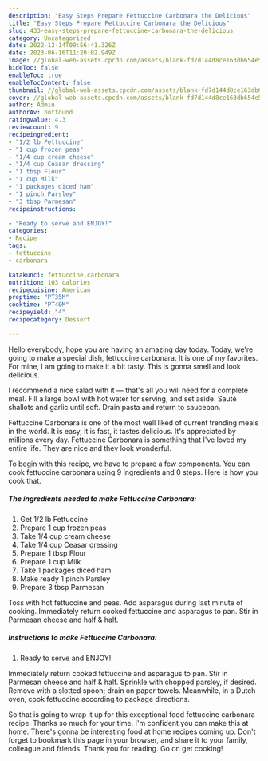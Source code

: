 ```yaml
---
description: "Easy Steps Prepare Fettuccine Carbonara the Delicious"
title: "Easy Steps Prepare Fettuccine Carbonara the Delicious"
slug: 433-easy-steps-prepare-fettuccine-carbonara-the-delicious
category: Uncategorized
date: 2022-12-14T09:56:41.326Z
date: 2023-06-16T11:20:02.949Z
image: //global-web-assets.cpcdn.com/assets/blank-fd7d144d8ce163db654e5a02c40b08a2775adb7897d16e4062681dc7e1b2800f.png
hideToc: false
enableToc: true
enableTocContent: false
thumbnail: //global-web-assets.cpcdn.com/assets/blank-fd7d144d8ce163db654e5a02c40b08a2775adb7897d16e4062681dc7e1b2800f.png
cover: //global-web-assets.cpcdn.com/assets/blank-fd7d144d8ce163db654e5a02c40b08a2775adb7897d16e4062681dc7e1b2800f.png
author: Admin
authorAv: notfound
ratingvalue: 4.3
reviewcount: 9
recipeingredient:
- "1/2 lb Fettuccine"
- "1 cup frozen peas"
- "1/4 cup cream cheese"
- "1/4 cup Ceasar dressing"
- "1 tbsp Flour"
- "1 cup Milk"
- "1 packages diced ham"
- "1 pinch Parsley"
- "3 tbsp Parmesan"
recipeinstructions:

- "Ready to serve and ENJOY!"
categories:
- Recipe
tags:
- fettuccine
- carbonara

katakunci: fettuccine carbonara 
nutrition: 103 calories
recipecuisine: American
preptime: "PT35M"
cooktime: "PT40M"
recipeyield: "4"
recipecategory: Dessert

---
```



Hello everybody, hope you are having an amazing day today. Today, we're going to make a special dish, fettuccine carbonara. It is one of my favorites. For mine, I am going to make it a bit tasty. This is gonna smell and look delicious.

I recommend a nice salad with it — that&#39;s all you will need for a complete meal. Fill a large bowl with hot water for serving, and set aside. Sauté shallots and garlic until soft. Drain pasta and return to saucepan.

Fettuccine Carbonara is one of the most well liked of current trending meals in the world. It is easy, it is fast, it tastes delicious. It's appreciated by millions every day. Fettuccine Carbonara is something that I've loved my entire life. They are nice and they look wonderful.


To begin with this recipe, we have to prepare a few components. You can cook fettuccine carbonara using 9 ingredients and 0 steps. Here is how you cook that.

<!--inarticleads1-->

##### The ingredients needed to make Fettuccine Carbonara:

1. Get 1/2 lb Fettuccine
1. Prepare 1 cup frozen peas
1. Take 1/4 cup cream cheese
1. Take 1/4 cup Ceasar dressing
1. Prepare 1 tbsp Flour
1. Prepare 1 cup Milk
1. Take 1 packages diced ham
1. Make ready 1 pinch Parsley
1. Prepare 3 tbsp Parmesan


Toss with hot fettuccine and peas. Add asparagus during last minute of cooking. Immediately return cooked fettuccine and asparagus to pan. Stir in Parmesan cheese and half &amp; half. 

<!--inarticleads2-->

##### Instructions to make Fettuccine Carbonara:


1. Ready to serve and ENJOY!

Immediately return cooked fettuccine and asparagus to pan. Stir in Parmesan cheese and half &amp; half. Sprinkle with chopped parsley, if desired. Remove with a slotted spoon; drain on paper towels. Meanwhile, in a Dutch oven, cook fettuccine according to package directions. 

So that is going to wrap it up for this exceptional food fettuccine carbonara recipe. Thanks so much for your time. I'm confident you can make this at home. There's gonna be interesting food at home recipes coming up. Don't forget to bookmark this page in your browser, and share it to your family, colleague and friends. Thank you for reading. Go on get cooking!
